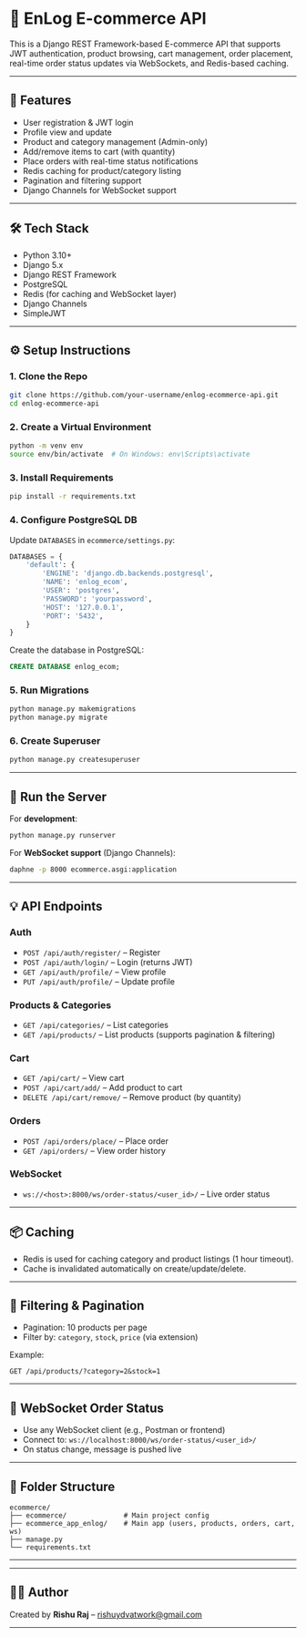 # 🛒 EnLog E-commerce API

This is a Django REST Framework-based E-commerce API that supports JWT authentication, product browsing, cart management, order placement, real-time order status updates via WebSockets, and Redis-based caching.

---

## 🚀 Features

- User registration & JWT login
- Profile view and update
- Product and category management (Admin-only)
- Add/remove items to cart (with quantity)
- Place orders with real-time status notifications
- Redis caching for product/category listing
- Pagination and filtering support
- Django Channels for WebSocket support

---

## 🛠 Tech Stack

- Python 3.10+
- Django 5.x
- Django REST Framework
- PostgreSQL
- Redis (for caching and WebSocket layer)
- Django Channels
- SimpleJWT

---

## ⚙️ Setup Instructions

### 1. Clone the Repo
```bash
git clone https://github.com/your-username/enlog-ecommerce-api.git
cd enlog-ecommerce-api
```

### 2. Create a Virtual Environment
```bash
python -m venv env
source env/bin/activate  # On Windows: env\Scripts\activate
```

### 3. Install Requirements
```bash
pip install -r requirements.txt
```

### 4. Configure PostgreSQL DB

Update `DATABASES` in `ecommerce/settings.py`:
```python
DATABASES = {
    'default': {
        'ENGINE': 'django.db.backends.postgresql',
        'NAME': 'enlog_ecom',
        'USER': 'postgres',
        'PASSWORD': 'yourpassword',
        'HOST': '127.0.0.1',
        'PORT': '5432',
    }
}
```

Create the database in PostgreSQL:
```sql
CREATE DATABASE enlog_ecom;
```

### 5. Run Migrations
```bash
python manage.py makemigrations
python manage.py migrate
```

### 6. Create Superuser
```bash
python manage.py createsuperuser
```

---

## 🔁 Run the Server

For **development**:
```bash
python manage.py runserver
```

For **WebSocket support** (Django Channels):
```bash
daphne -p 8000 ecommerce.asgi:application
```

---

## 💡 API Endpoints

### Auth
- `POST /api/auth/register/` – Register
- `POST /api/auth/login/` – Login (returns JWT)
- `GET /api/auth/profile/` – View profile
- `PUT /api/auth/profile/` – Update profile

### Products & Categories
- `GET /api/categories/` – List categories
- `GET /api/products/` – List products (supports pagination & filtering)

### Cart
- `GET /api/cart/` – View cart
- `POST /api/cart/add/` – Add product to cart
- `DELETE /api/cart/remove/` – Remove product (by quantity)

### Orders
- `POST /api/orders/place/` – Place order
- `GET /api/orders/` – View order history

### WebSocket
- `ws://<host>:8000/ws/order-status/<user_id>/` – Live order status

---

## 📦 Caching

- Redis is used for caching category and product listings (1 hour timeout).
- Cache is invalidated automatically on create/update/delete.

---

## 🧪 Filtering & Pagination

- Pagination: 10 products per page
- Filter by: `category`, `stock`, `price` (via extension)

Example:
```http
GET /api/products/?category=2&stock=1
```

---

## 📡 WebSocket Order Status

- Use any WebSocket client (e.g., Postman or frontend)
- Connect to: `ws://localhost:8000/ws/order-status/<user_id>/`
- On status change, message is pushed live

---

## 📁 Folder Structure

```
ecommerce/
├── ecommerce/              # Main project config
├── ecommerce_app_enlog/    # Main app (users, products, orders, cart, ws)
├── manage.py
└── requirements.txt
```

---

---

## 🧑‍💻 Author

Created by **Rishu Raj** – [rishuydvatwork@gmail.com](mailto:rishuydvatwork@gmail.com)

---
